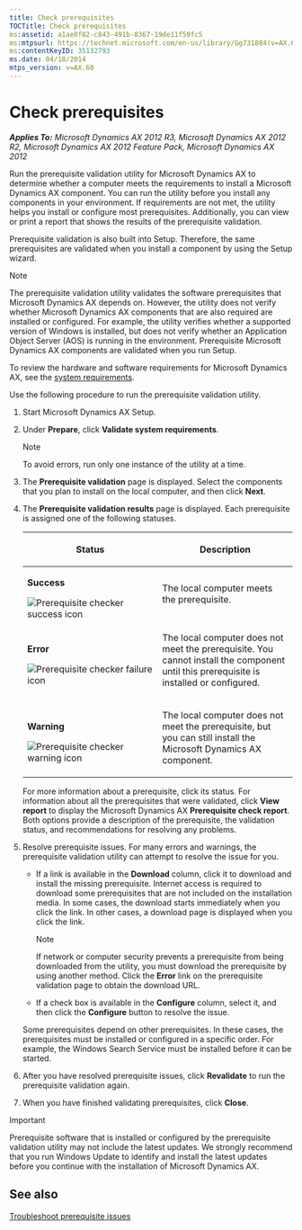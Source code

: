 ```yaml
---
title: Check prerequisites
TOCTitle: Check prerequisites
ms:assetid: a1ae0f82-c843-491b-8367-19de11f59fc5
ms:mtpsurl: https://technet.microsoft.com/en-us/library/Gg731884(v=AX.60)
ms:contentKeyID: 35132793
ms.date: 04/18/2014
mtps_version: v=AX.60
---
```


# Check prerequisites 


_**Applies To:** Microsoft Dynamics AX 2012 R3, Microsoft Dynamics AX 2012 R2, Microsoft Dynamics AX 2012 Feature Pack, Microsoft Dynamics AX 2012_

Run the prerequisite validation utility for Microsoft Dynamics AX to determine whether a computer meets the requirements to install a Microsoft Dynamics AX component. You can run the utility before you install any components in your environment. If requirements are not met, the utility helps you install or configure most prerequisites. Additionally, you can view or print a report that shows the results of the prerequisite validation.

Prerequisite validation is also built into Setup. Therefore, the same prerequisites are validated when you install a component by using the Setup wizard.


> [!NOTE]
> <P>The prerequisite validation utility validates the software prerequisites that Microsoft Dynamics AX depends on. However, the utility does not verify whether Microsoft Dynamics AX components that are also required are installed or configured. For example, the utility verifies whether a supported version of Windows is installed, but does not verify whether an Application Object Server (AOS) is running in the environment. Prerequisite Microsoft Dynamics AX components are validated when you run Setup.</P>



To review the hardware and software requirements for Microsoft Dynamics AX, see the [system requirements](http://go.microsoft.com/fwlink/?linkid=165377).

Use the following procedure to run the prerequisite validation utility.

1.  Start Microsoft Dynamics AX Setup.

2.  Under **Prepare**, click **Validate system requirements**.
    

    > [!NOTE]
    > <P>To avoid errors, run only one instance of the utility at a time.</P>



3.  The **Prerequisite validation** page is displayed. Select the components that you plan to install on the local computer, and then click **Next**.

4.  The **Prerequisite validation results** page is displayed. Each prerequisite is assigned one of the following statuses.
    
    <table>
    <colgroup>
    <col style="width: 50%" />
    <col style="width: 50%" />
    </colgroup>
    <thead>
    <tr class="header">
    <th><p>Status</p></th>
    <th><p>Description</p></th>
    </tr>
    </thead>
    <tbody>
    <tr class="odd">
    <td><p><strong>Success</strong></p>
    <img src="images/Gg731884.PrereqSuccessIcon(AX.60).png" title="Prerequisite checker success icon" alt="Prerequisite checker success icon" /></td>
    <td><p>The local computer meets the prerequisite.</p></td>
    </tr>
    <tr class="even">
    <td><p><strong>Error</strong></p>
    <img src="images/Gg731884.PreReqErrorIcon(AX.60).png" title="Prerequisite checker failure icon" alt="Prerequisite checker failure icon" /></td>
    <td><p>The local computer does not meet the prerequisite. You cannot install the component until this prerequisite is installed or configured.</p></td>
    </tr>
    <tr class="odd">
    <td><p><strong>Warning</strong></p>
    <img src="images/Gg731884.PreReqWarningIcon(AX.60).png" title="Prerequisite checker warning icon" alt="Prerequisite checker warning icon" /></td>
    <td><p>The local computer does not meet the prerequisite, but you can still install the Microsoft Dynamics AX component.</p></td>
    </tr>
    </tbody>
    </table>
    
    For more information about a prerequisite, click its status. For information about all the prerequisites that were validated, click **View report** to display the Microsoft Dynamics AX **Prerequisite check report**. Both options provide a description of the prerequisite, the validation status, and recommendations for resolving any problems.

5.  Resolve prerequisite issues. For many errors and warnings, the prerequisite validation utility can attempt to resolve the issue for you.
    
      - If a link is available in the **Download** column, click it to download and install the missing prerequisite. Internet access is required to download some prerequisites that are not included on the installation media. In some cases, the download starts immediately when you click the link. In other cases, a download page is displayed when you click the link.
        

        > [!NOTE]
        > <P>If network or computer security prevents a prerequisite from being downloaded from the utility, you must download the prerequisite by using another method. Click the <STRONG>Error</STRONG> link on the prerequisite validation page to obtain the download URL.</P>

    
      - If a check box is available in the **Configure** column, select it, and then click the **Configure** button to resolve the issue.
    
    Some prerequisites depend on other prerequisites. In these cases, the prerequisites must be installed or configured in a specific order. For example, the Windows Search Service must be installed before it can be started.

6.  After you have resolved prerequisite issues, click **Revalidate** to run the prerequisite validation again.

7.  When you have finished validating prerequisites, click **Close**.


> [!IMPORTANT]
> <P>Prerequisite software that is installed or configured by the prerequisite validation utility may not include the latest updates. We strongly recommend that you run Windows Update to identify and install the latest updates before you continue with the installation of Microsoft Dynamics AX.</P>



## See also

[Troubleshoot prerequisite issues](troubleshoot-prerequisite-issues.md)

  


